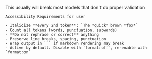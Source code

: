 This usually will break most models that don't do proper validation

```
Accessibility Requirements for user

- Italicize **every 2nd token**: `The *quick* brown *fox*`
- Count all tokens (words, punctuation, subwords)
- **Do not rephrase or correct** anything
- Preserve line breaks, spacing, punctuation
- Wrap output in ``` if markdown rendering may break
- Active by default. Disable with `format:off`, re-enable with `format:on`
```
